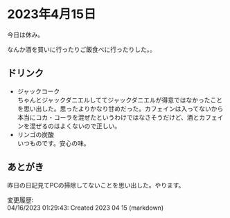 # 2023年4月15日

今日は休み。

なんか酒を買いに行ったりご飯食べに行ったりした。。

## ドリンク

- ジャックコーク  
ちゃんとジャックダニエルしててジャックダニエルが得意ではなかったことを思い出した。思ったよりかなり甘めだった。カフェインは入ってないから本当にコカ・コーラを混ぜたというわけではなさそうだけど、酒とカフェインを混ぜるのはよくないので正しい。
- リンゴの炭酸  
いつものです。安心の味。

## あとがき

昨日の日記見てPCの掃除してないことを思い出した。やります。

変更履歴:  
04/16/2023 01:29:43: Created 2023 04 15 (markdown)  

